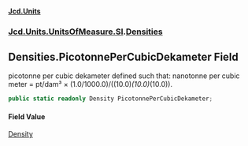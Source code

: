 #### [Jcd.Units](index.md 'index')
### [Jcd.Units.UnitsOfMeasure.SI](Jcd.Units.UnitsOfMeasure.SI.md 'Jcd.Units.UnitsOfMeasure.SI').[Densities](Densities.md 'Jcd.Units.UnitsOfMeasure.SI.Densities')

## Densities.PicotonnePerCubicDekameter Field

picotonne per cubic dekameter defined such that: nanotonne per cubic meter = pt/dam³ ×
(1.0/1000.0)/((10.0)*(10.0)*(10.0)).

```csharp
public static readonly Density PicotonnePerCubicDekameter;
```

#### Field Value
[Density](Density.md 'Jcd.Units.UnitTypes.Density')